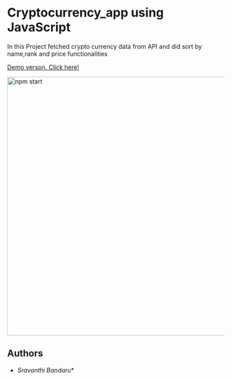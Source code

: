 # Cryptocurrency_app using JavaScript

In this Project fetched crypto currency data from API and did sort by name,rank and price functionalities

[Demo verson. Click here!](https://bandarub.github.io/Photo-Gallery/)


<img src='https://i.imgur.com/8FnsiL9.png' width='600' alt='npm start'>

## Authors

* *Sravanthi Bandaru** 
